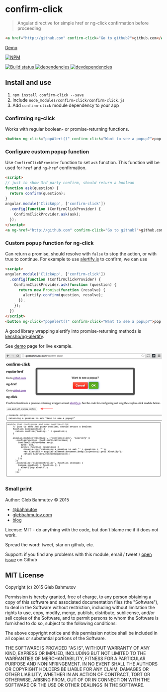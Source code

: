 # confirm-click

> Angular directive for simple href or ng-click confirmation before proceeding

```html
<a href="http://github.com" confirm-click="Go to github?">github.com</a>
```

[Demo](http://glebbahmutov.com/confirm-click/)

[![NPM][confirm-click-icon] ][confirm-click-url]

[![Build status][confirm-click-ci-image] ][confirm-click-ci-url]
[![dependencies][confirm-click-dependencies-image] ][confirm-click-dependencies-url]
[![devdependencies][confirm-click-devdependencies-image] ][confirm-click-devdependencies-url]

## Install and use

1. `npm install confirm-click --save`
2. Include `node_modules/confirm-click/confirm-click.js` 
3. Add `confirm-click` module dependency to your app

### Confirming ng-click

Works with regular boolean- or promise-returning functions.

```html
<button ng-click="popAlert()" confirm-click="Want to see a popup?">pop alert</button>
```

### Configure custom popup function

Use `ConfirmClickProvider` function to set `ask` function. This function
will be used for `href` and `ng-href` confirmation.

```html
<script>
// just to show 3rd party confirm, should return a boolean
function ask(question) {
  return confirm(question);
}
angular.module('ClickApp', ['confirm-click'])
  .config(function (ConfirmClickProvider) {
    ConfirmClickProvider.ask(ask);
  });
</script>
<a ng-href="http://github.com" confirm-click="Go to github?">github.com</a>
```

### Custom popup function for ng-click

Can return a promise, should resolve with `false` to stop the action, or with true to continue.
For example to use [alertify.js](http://fabien-d.github.io/alertify.js/) to confirm, we can use

```html
<script>
angular.module('ClickApp', ['confirm-click'])
  .config(function (ConfirmClickProvider) {
    ConfirmClickProvider.ask(function (question) {
      return new Promise(function (resolve) {
        alertify.confirm(question, resolve);
      });
    });
  })
</script>
<button ng-click="popAlert()" confirm-click="Want to see a popup?">pop alert</button>
```

A good library wrapping alertify into promise-returning methods is 
[kensho/ng-alertify](https://github.com/kensho/ng-alertify).

See [demo](http://glebbahmutov.com/confirm-click/) page for live example.

![example ng-click](images/confirm-click.png)

### Small print

Author: Gleb Bahmutov &copy; 2015

* [@bahmutov](https://twitter.com/bahmutov)
* [glebbahmutov.com](http://glebbahmutov.com)
* [blog](http://glebbahmutov.com/blog/)

License: MIT - do anything with the code, but don't blame me if it does not work.

Spread the word: tweet, star on github, etc.

Support: if you find any problems with this module, email / tweet /
[open issue](https://github.com/bahmutov/confirm-click/issues) on Github

## MIT License

Copyright (c) 2015 Gleb Bahmutov

Permission is hereby granted, free of charge, to any person
obtaining a copy of this software and associated documentation
files (the "Software"), to deal in the Software without
restriction, including without limitation the rights to use,
copy, modify, merge, publish, distribute, sublicense, and/or sell
copies of the Software, and to permit persons to whom the
Software is furnished to do so, subject to the following
conditions:

The above copyright notice and this permission notice shall be
included in all copies or substantial portions of the Software.

THE SOFTWARE IS PROVIDED "AS IS", WITHOUT WARRANTY OF ANY KIND,
EXPRESS OR IMPLIED, INCLUDING BUT NOT LIMITED TO THE WARRANTIES
OF MERCHANTABILITY, FITNESS FOR A PARTICULAR PURPOSE AND
NONINFRINGEMENT. IN NO EVENT SHALL THE AUTHORS OR COPYRIGHT
HOLDERS BE LIABLE FOR ANY CLAIM, DAMAGES OR OTHER LIABILITY,
WHETHER IN AN ACTION OF CONTRACT, TORT OR OTHERWISE, ARISING
FROM, OUT OF OR IN CONNECTION WITH THE SOFTWARE OR THE USE OR
OTHER DEALINGS IN THE SOFTWARE.

[confirm-click-icon]: https://nodei.co/npm/confirm-click.png?downloads=true
[confirm-click-url]: https://npmjs.org/package/confirm-click
[confirm-click-ci-image]: https://travis-ci.org/bahmutov/confirm-click.png?branch=master
[confirm-click-ci-url]: https://travis-ci.org/bahmutov/confirm-click
[confirm-click-dependencies-image]: https://david-dm.org/bahmutov/confirm-click.png
[confirm-click-dependencies-url]: https://david-dm.org/bahmutov/confirm-click
[confirm-click-devdependencies-image]: https://david-dm.org/bahmutov/confirm-click/dev-status.png
[confirm-click-devdependencies-url]: https://david-dm.org/bahmutov/confirm-click#info=devDependencies

